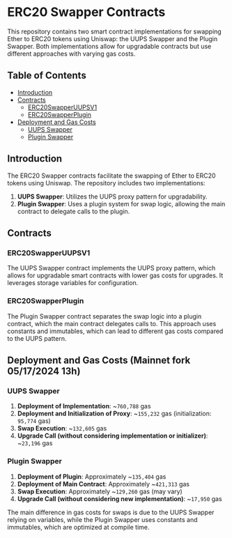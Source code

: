 # ERC20 Swapper Contracts

This repository contains two smart contract implementations for swapping Ether to ERC20 tokens using Uniswap: the UUPS Swapper and the Plugin Swapper. Both implementations allow for upgradable contracts but use different approaches with varying gas costs.

## Table of Contents

- [Introduction](#introduction)
- [Contracts](#contracts)
  - [ERC20SwapperUUPSV1](#erc20swapperuupsv1)
  - [ERC20SwapperPlugin](#erc20swapperplugin)
- [Deployment and Gas Costs](#deployment-and-gas-costs)
  - [UUPS Swapper](#uups-swapper)
  - [Plugin Swapper](#plugin-swapper)

## Introduction

The ERC20 Swapper contracts facilitate the swapping of Ether to ERC20 tokens using Uniswap. The repository includes two implementations:

1. **UUPS Swapper**: Utilizes the UUPS proxy pattern for upgradability.
2. **Plugin Swapper**: Uses a plugin system for swap logic, allowing the main contract to delegate calls to the plugin.

## Contracts

### ERC20SwapperUUPSV1

The UUPS Swapper contract implements the UUPS proxy pattern, which allows for upgradable smart contracts with lower gas costs for upgrades. It leverages storage variables for configuration.

### ERC20SwapperPlugin

The Plugin Swapper contract separates the swap logic into a plugin contract, which the main contract delegates calls to. This approach uses constants and immutables, which can lead to different gas costs compared to the UUPS pattern.

## Deployment and Gas Costs (Mainnet fork 05/17/2024 13h)

### UUPS Swapper

1. **Deployment of Implementation**: ~`760,788` gas
2. **Deployment and Initialization of Proxy**: ~`155,232` gas (initialization: `95,774` gas)
3. **Swap Execution**: ~`132,605` gas
4. **Upgrade Call (without considering implementation or initializer)**: ~`23,196` gas

### Plugin Swapper

1. **Deployment of Plugin**: Approximately ~`135,404` gas
2. **Deployment of Main Contract**: Approximately ~`421,313` gas
3. **Swap Execution**: Approximately ~`129,260` gas (may vary)
4. **Upgrade Call (without considering new implementation)**: ~`17,950` gas

The main difference in gas costs for swaps is due to the UUPS Swapper relying on variables, while the Plugin Swapper uses constants and immutables, which are optimized at compile time.
